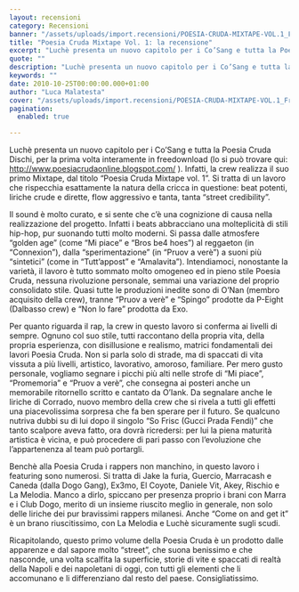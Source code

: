 ```yaml
---
layout: recensioni
category: Recensioni
banner: "/assets/uploads/import.recensioni/POESIA-CRUDA-MIXTAPE-VOL.1_Front1-600x600.jpg"
title: "Poesia Cruda Mixtape Vol. 1: la recensione"
excerpt: "Luchè presenta un nuovo capitolo per i Co’Sang e tutta la Poesia Cruda Dischi, per la prima volta interamente in freedownload (lo si può trovare qui: http://www.poesiacrudaonline.blogspot.com/ ). Infatti, la crew realizza il suo primo Mixtape, dal titolo “Poesia Cruda Mixtape vol. 1”. Si tratta di un lavoro che rispecchia esattamente la natura della cricca [&hellip"
quote: ""
description: "Luchè presenta un nuovo capitolo per i Co’Sang e tutta la Poesia Cruda Dischi, per la prima volta interamente in freedownload (lo si può trovare qui: http://www.poesiacrudaonline.blogspot.com/ ). Infatti, la crew realizza il suo primo Mixtape, dal titolo “Poesia Cruda Mixtape vol. 1”. Si tratta di un lavoro che rispecchia esattamente la natura della cricca [&hellip"
keywords: ""
date: 2010-10-25T00:00:00.000+01:00
author: "Luca Malatesta"
cover: "/assets/uploads/import.recensioni/POESIA-CRUDA-MIXTAPE-VOL.1_Front1-600x600.jpg"
pagination:
  enabled: true

---
```


Luchè presenta un nuovo capitolo per i Co’Sang e tutta la Poesia Cruda Dischi, per la prima volta interamente in freedownload (lo si può trovare qui: http://www.poesiacrudaonline.blogspot.com/ ). Infatti, la crew realizza il suo primo Mixtape, dal titolo “Poesia Cruda Mixtape vol. 1”. Si tratta di un lavoro che rispecchia esattamente la natura della cricca in questione: beat potenti, liriche crude e dirette, flow aggressivo e tanta, tanta “street credibility”.

Il sound è molto curato, e si sente che c’è una cognizione di causa nella realizzazione del progetto. Infatti i beats abbracciano una molteplicità di stili hip-hop, pur suonando tutti molto moderni. Si passa dalle atmosfere “golden age” (come “Mi piace” e “Bros be4 hoes”) al reggaeton (in “Connexion”), dalla “sperimentazione” (in “Pruov a verè”) a suoni più “sintetici” (come in “Tutt’appost” e “Amalavita”). Intendiamoci, nonostante la varietà, il lavoro è tutto sommato molto omogeneo ed in pieno stile Poesia Cruda, nessuna rivoluzione personale, semmai una variazione del proprio consolidato stile. Quasi tutte le produzioni inedite sono di O’Nan (membro acquisito della crew), tranne “Pruov a verè” e “Spingo” prodotte da P-Eight (Dalbasso crew) e “Non lo fare” prodotta da Exo.

Per quanto riguarda il rap, la crew in questo lavoro si conferma ai livelli di sempre. Ognuno col suo stile, tutti raccontano della propria vita, della propria esperienza, con disillusione e realismo, matrici fondamentali dei lavori Poesia Cruda. Non si parla solo di strade, ma di spaccati di vita vissuta a più livelli, artistico, lavorativo, amoroso, familiare. Per mero gusto personale, vogliamo segnare i picchi più alti nelle strofe di “Mi piace”, “Promemoria” e “Pruov a verè”, che consegna ai posteri anche un memorabile ritornello scritto e cantato da O’Iank. Da segnalare anche le liriche di Corrado, nuovo membro della crew che si rivela a tutti gli effetti una piacevolissima sorpresa che fa ben sperare per il futuro. Se qualcuno nutriva dubbi su di lui dopo il singolo “So Frisc (Gucci Prada Fendi)” che tanto scalpore aveva fatto, ora dovrà ricredersi: per lui la piena maturità artistica è vicina, e può procedere di pari passo con l’evoluzione che l’appartenenza al team può portargli.

Benchè alla Poesia Cruda i rappers non manchino, in questo lavoro i featuring sono numerosi. Si tratta di Jake la furia, Guercio, Marracash e Caneda (dalla Dogo Gang), Ex3mo, El Coyote, Daniele Vit, Akey, Rischio e La Melodia. Manco a dirlo, spiccano per presenza proprio i brani con Marra e i Club Dogo, merito di un insieme riuscito meglio in generale, non solo delle liriche dei pur bravissimi rappers milanesi. Anche “Come on and get it” è un brano riuscitissimo, con La Melodia e Luchè sicuramente sugli scudi.

Ricapitolando, questo primo volume della Poesia Cruda è un prodotto dalle apparenze e dal sapore molto “street”, che suona benissimo e che nasconde, una volta scalfita la superficie, storie di vite e spaccati di realtà della Napoli e dei napoletani di oggi, con tutti gli elementi che li accomunano e li differenziano dal resto del paese. Consigliatissimo.
